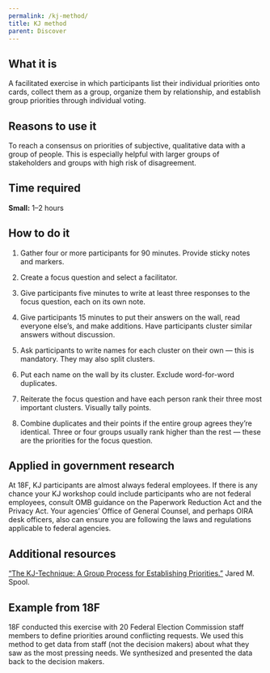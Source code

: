 ```yaml
---
permalink: /kj-method/
title: KJ method
parent: Discover
---
```


## What it is

A facilitated exercise in which participants list their individual priorities onto cards, collect them as a group, organize them by relationship, and establish group priorities through individual voting.

## Reasons to use it

To reach a consensus on priorities of subjective, qualitative data with a group of people. This is especially helpful with larger groups of stakeholders and groups with high risk of disagreement.

## Time required

**Small:** 1–2 hours

## How to do it

1. Gather four or more participants for 90 minutes. Provide sticky notes and markers.

2. Create a focus question and select a facilitator.

3. Give participants five minutes to write at least three responses to the focus question, each on its own note.

4. Give participants 15 minutes to put their answers on the wall, read everyone else’s, and make additions. Have participants cluster similar answers without discussion.

5. Ask participants to write names for each cluster on their own — this is mandatory. They may also split clusters.

6. Put each name on the wall by its cluster. Exclude word-for-word duplicates.

7. Reiterate the focus question and have each person rank their three most important clusters. Visually tally points.

8. Combine duplicates and their points if the entire group agrees they’re identical. Three or four groups usually rank higher than the rest — these are the priorities for the focus question.

## Applied in government research

At 18F, KJ participants are almost always federal employees. If there is any chance your KJ workshop could include participants who are not federal employees, consult OMB guidance on the Paperwork Reduction Act and the Privacy Act. Your agencies’ Office of General Counsel, and perhaps OIRA desk officers, also can ensure you are following the laws and regulations applicable to federal agencies. 

## Additional resources

[“The KJ-Technique: A Group Process for Establishing Priorities.”](http://www.uie.com/articles/kj_technique/) Jared M. Spool. 

## Example from 18F

18F conducted this exercise with 20 Federal Election Commission staff members to define priorities around conflicting requests. We used this method to get data from staff (not the decision makers) about what they saw as the most pressing needs. We synthesized and presented the data back to the decision makers.
